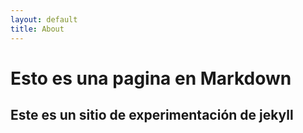 ```yaml
---
layout: default
title: About
---
```

# Esto es una pagina en Markdown
## Este es un sitio de experimentación de jekyll